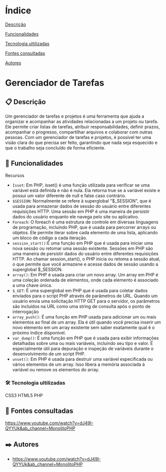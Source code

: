 # Índice 

[Descrição](#descri%C3%A7%C3%A3o)  

[Funcionalidades](#funcionalidades)  

[Tecnologia ultilizadas](#tecnologia-ultilizadas)  

[Fontes consultadas](#fontes-consultadas)

[Autores](#autores)  

#  Gerenciador de Tarefas
 
 ## 📋 Descrição
 Um gerenciador de tarefas e projetos é uma ferramenta que ajuda a organizar e acompanhar as atividades relacionadas a um projeto ou tarefa. Ele permite criar listas de tarefas, atribuir responsabilidades, definir prazos, acompanhar o progresso, compartilhar arquivos e colaborar com outras pessoas. Com um gerenciador de tarefas e projetos, é possível ter uma visão clara do que precisa ser feito, garantindo que nada seja esquecido e que o trabalho seja concluído de forma eficiente. 
 
## 🔧 Funcionalidades 
   Recursos
- `Isset`: Em PHP, isset() é uma função utilizada para verificar se uma variável está definida e não é nula. Ela retorna true se a variável existe e possui um valor diferente de null e false caso contrário.
- `$SESSION`: Normalmente se refere à superglobal "$_SESSION", que é usada para armazenar dados de sessão do usuário entre diferentes requisições HTTP. Uma sessão em PHP é uma maneira de persistir dados do usuário enquanto ele navega pelo site ou aplicativo.
- `Foreach`: O foreach é uma estrutura de controle em diversas linguagens de programação, incluindo PHP, que é usada para percorrer arrays ou objetos. Ele permite iterar sobre cada elemento de uma lista, aplicando um bloco de código a cada iteração.
- `session_start()`:É uma função em PHP que é usada para iniciar uma nova sessão ou retomar uma sessão existente. Sessões em PHP são uma maneira de persistir dados do usuário entre diferentes requisições HTTP. Ao chamar session_start(), o PHP inicia ou retoma a sessão atual, o que permite que você armazene e acesse dados de sessão usando a superglobal $_SESSION.
- `array()`: Em PHP é usada para criar um novo array. Um array em PHP é uma coleção ordenada de elementos, onde cada elemento é associado a uma chave única.
- `$_GET`: É uma superglobal em PHP que é usada para coletar dados enviados para o script PHP através de parâmetros de URL. Quando um usuário envia uma solicitação HTTP GET para o servidor, os parâmetros são incluídos na URL como uma string de consulta após o ponto de interrogação 
- `array_push()`: É uma função em PHP usada para adicionar um ou mais elementos ao final de um array. Ela é útil quando você precisa inserir um novo elemento em um array existente sem saber exatamente qual é o próximo índice disponível.
- `var_dump()`: É uma função em PHP que é usada para exibir informações detalhadas sobre uma ou mais variáveis, incluindo seu tipo e valor. É especialmente útil para depuração e inspeção de variáveis durante o desenvolvimento de um script PHP.
- `unset()`: Em PHP é usada para destruir uma variável especificada ou vários elementos de um array. Isso libera a memória associada à variável ou remove os elementos do array.


### 🛠️ Tecnologia ultilizadas
 CSS3
 HTML5
 PHP
 
 ## 📄 Fontes consultadas
  https://www.youtube.com/watch?v=dJ49I-QYYUk&ab_channel=MonolitoPHP

## ✒️ Autores
* https://www.youtube.com/watch?v=dJ49I-QYYUk&ab_channel=MonolitoPHP
